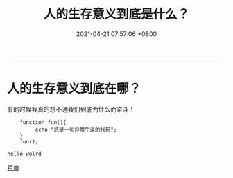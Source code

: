 ﻿---
layout: post
title:  "人的生存意义到底是什么？"
date:   2021-04-21 07:57:06 +0800
categories: jekyll update
---

---

# 人的生存意义到底在哪？

有的时候我真的想不通我们到底为什么而奋斗！
```
    function fun(){
         echo "这是一句非常牛逼的代码";
    }
    fun();
```

`hello wolrd`

[百度](http://ww.baidu.com)